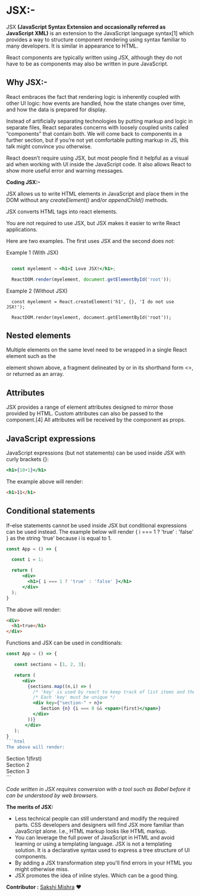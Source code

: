 # JSX:-

JSX **(JavaScript Syntax Extension and occasionally referred as JavaScript XML)** is an extension to the JavaScript language syntax[1] which provides a way to structure component rendering using syntax familiar to many developers. It is similar in appearance to HTML.

React components are typically written using JSX, although they do not have to be as components may also be written in pure JavaScript. 

## Why JSX:-

React embraces the fact that rendering logic is inherently coupled with other UI logic: how events are handled, how the state changes over time, and how the data is prepared for display.

Instead of artificially separating technologies by putting markup and logic in separate files, React separates concerns with loosely coupled units called “components” that contain both. We will come back to components in a further section, but if you’re not yet comfortable putting markup in JS, this talk might convince you otherwise.

React doesn’t require using JSX, but most people find it helpful as a visual aid when working with UI inside the JavaScript code. It also allows React to show more useful error and warning messages.

**Coding JSX:-**

JSX allows us to write HTML elements in JavaScript and place them in the DOM without any _createElement()_  and/or _appendChild()_ methods.

JSX converts HTML tags into react elements.

You are not required to use JSX, but JSX makes it easier to write React applications.

Here are two examples. The first uses JSX and the second does not:

Example 1 (With JSX)
```jsx

  const myelement = <h1>I Love JSX!</h1>;

  ReactDOM.render(myelement, document.getElementById('root'));
```

Example 2 (Without JSX)
```
  const myelement = React.createElement('h1', {}, 'I do not use JSX!');

  ReactDOM.render(myelement, document.getElementById('root'));
```

## Nested elements

Multiple elements on the same level need to be wrapped in a single React element such as the <div> element shown above, a fragment delineated by <Fragment> or in its shorthand form <>, or returned as an array.

## Attributes

JSX provides a range of element attributes designed to mirror those provided by HTML. Custom attributes can also be passed to the component.[4] All attributes will be received by the component as props.

## JavaScript expressions

JavaScript expressions (but not statements) can be used inside JSX with curly brackets {}:

```jsx
<h1>{10+1}</h1>
```

The example above will render:

```html
<h1>11</h1>
```

## Conditional statements

If–else statements cannot be used inside JSX but conditional expressions can be used instead. The example below will render { i === 1 ? 'true' : 'false' } as the string 'true' because i is equal to 1.

```jsx
const App = () => {

  const i = 1;

  return (
      <div>
        <h1>{ i === 1 ? 'true' : 'false' }</h1>
      </div>
  );
}
```

The above will render:

```html
<div>
  <h1>true</h1>
</div>
```

Functions and JSX can be used in conditionals:

```jsx
const App = () => {

   const sections = [1, 2, 3];

   return (
      <div>
        {sections.map((n,i) => (
          /* 'key' is used by react to keep track of list items and their changes */
          /* Each 'key' must be unique */
          <div key={"section-" + n}>
             Section {n} {i === 0 && <span>(first)</span>}
          </div>
        ))}
       </div>
   );
}
```html
The above will render:

```
<div>
    <div>Section 1<span>(first)</span></div>
    <div>Section 2</div>
    <div>Section 3</div>
</div>
```

*Code written in JSX requires conversion with a tool such as Babel before it can be understood by web browsers.*

**The merits of JSX:**

- Less technical people can still understand and modify the required parts. CSS developers and designers will find JSX more familiar than JavaScript alone. I.e., HTML markup looks like HTML markup.
- You can leverage the full power of JavaScript in HTML and avoid learning or using a templating language. JSX is not a templating solution. It is a declarative syntax used to express a tree structure of UI components.
- By adding a JSX transformation step you'll find errors in your HTML you might otherwise miss.
- JSX promotes the idea of inline styles. Which can be a good thing.

 __Contributor :__ [Sakshi Mishra](https://github.com/SakshiMishra1) :heart: 
 
